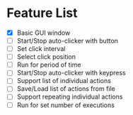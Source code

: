 # Feature List

- [x] Basic GUI window
- [ ] Start/Stop auto-clicker with button
- [ ] Set click interval
- [ ] Select click position
- [ ] Run for period of time
- [ ] Start/Stop auto-clicker with keypress
- [ ] Support list of individual actions
- [ ] Save/Load list of actions from file
- [ ] Support repeating individual actions
- [ ] Run for set number of executions
